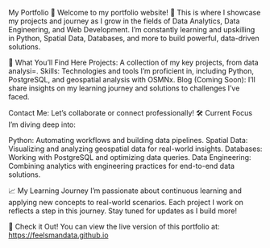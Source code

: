 My Portfolio 🚀
Welcome to my portfolio website! 👋 This is where I showcase my projects and journey as I grow in the fields of Data Analytics, Data Engineering, and Web Development. I’m constantly learning and upskilling in Python, Spatial Data, Databases, and more to build powerful, data-driven solutions.

🌟 What You’ll Find Here
Projects: A collection of my key projects, from data analysi=.
Skills: Technologies and tools I’m proficient in, including Python, PostgreSQL, and geospatial analysis with OSMNx.
Blog (Coming Soon): I’ll share insights on my learning journey and solutions to challenges I’ve faced.

Contact Me: Let’s collaborate or connect professionally!
🛠️ Current Focus
I’m diving deep into:

Python: Automating workflows and building data pipelines.
Spatial Data: Visualizing and analyzing geospatial data for real-world insights.
Databases: Working with PostgreSQL and optimizing data queries.
Data Engineering: Combining analytics with engineering practices for end-to-end data solutions.

📈 My Learning Journey
I’m passionate about continuous learning and applying new concepts to real-world scenarios. Each project I work on reflects a step in this journey. Stay tuned for updates as I build more!

🔗 Check it Out!
You can view the live version of this portfolio at: https://feelsmandata.github.io

